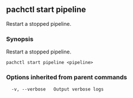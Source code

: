 ## pachctl start pipeline

Restart a stopped pipeline.

### Synopsis


Restart a stopped pipeline.

```
pachctl start pipeline <pipeline>
```

### Options inherited from parent commands

```
  -v, --verbose   Output verbose logs
```

